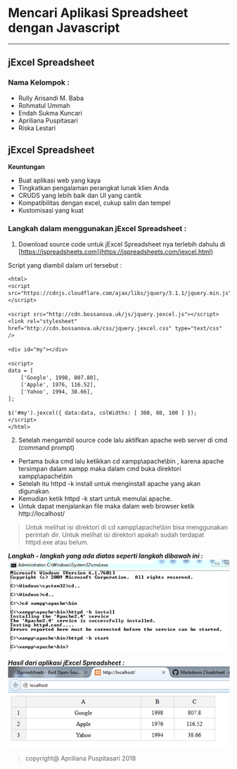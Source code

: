 # Mencari Aplikasi Spreadsheet dengan Javascript
---
## jExcel Spreadsheet

### Nama Kelompok :
* Rully Arisandi M. Baba
* Rohmatul Ummah
* Endah Sukma Kuncari
* Apriliana Puspitasari
* Riska Lestari

## jExcel Spreadsheet
**Keuntungan**
* Buat aplikasi web yang kaya
* Tingkatkan pengalaman perangkat lunak klien Anda
* CRUDS yang lebih baik dan UI yang cantik
* Kompatibilitas dengan excel, cukup salin dan tempel
* Kustomisasi yang kuat

### Langkah dalam menggunakan jExcel Spreadsheet :
1. Download source code untuk jExcel Spreadsheet nya terlebih dahulu di [https://jspreadsheets.com](https://jspreadsheets.com/jexcel.html)

Script yang diambil dalam url tersebut :
```
<html>
<script src="https://cdnjs.cloudflare.com/ajax/libs/jquery/3.1.1/jquery.min.js"></script>

<script src="http://cdn.bossanova.uk/js/jquery.jexcel.js"></script>
<link rel="stylesheet" href="http://cdn.bossanova.uk/css/jquery.jexcel.css" type="text/css" />

<div id="my"></div>

<script>
data = [
    ['Google', 1998, 807.80],
    ['Apple', 1976, 116.52],
    ['Yahoo', 1994, 38.66],
];

$('#my').jexcel({ data:data, colWidths: [ 300, 80, 100 ] });
</script>
</html>
```

2. Setelah mengambil source code lalu aktifkan apache web server di cmd (command prompt)
* Pertama buka cmd lalu ketikkan cd xampp\apache\bin , karena apache tersimpan dalam xampp maka dalam cmd buka direktori xampp\apache\bin
* Setelah itu httpd -k install untuk menginstall apache yang akan digunakan.
* Kemudian ketik httpd -k start untuk memulai apache.
* Untuk dapat menjalankan file maka dalam web browser ketik http://localhost/
> Untuk melihat isi direktori di cd xampp\apache\bin bisa menggunakan perintah dir. Untuk melihat isi direktori apakah sudah terdapat httpd.exe atau belum.

***Langkah - langkah yang ada diatas seperti langkah dibawah ini :***
![](https://github.com/Apriliana2424/tct/blob/master/minggu%20ke-05/images/01.png)

***Hasil dari aplikasi jExcel Spreadsheet :***
![](https://github.com/Apriliana2424/tct/blob/master/minggu%20ke-05/images/02.png)

> copyright@ Apriliana Puspitasari 2018
